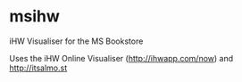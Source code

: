 # msihw
iHW Visualiser for the MS Bookstore

Uses the iHW Online Visualiser (http://ihwapp.com/now) and http://itsalmo.st
